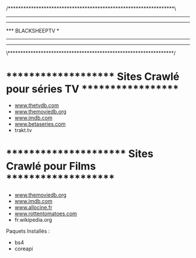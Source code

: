 /*****************************************************************\
***                                                               *
***                                                               *
***                       BLACKSHEEPTV                            *
***                                                               *
***                                                               *
\\*****************************************************************/

 ******************* Sites Crawlé pour séries TV *****************
 ================================================================

 - www.thetvdb.com
 - www.themoviedb.org
 - www.imdb.com
 - www.betaseries.com
 - trakt.tv

 ********************* Sites Crawlé pour Films *******************
 =================================================================

 - www.themoviedb.org
 - www.imdb.com
 - www.allocine.fr
 - www.rottentomatoes.com
 - fr.wikipedia.org


 Paquets Installés :
 - bs4
 - coreapi